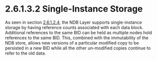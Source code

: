 <html dir="LTR" xmlns:mshelp="http://msdn.microsoft.com/mshelp" xmlns:ddue="http://ddue.schemas.microsoft.com/authoring/2003/5" xmlns:xlink="http://www.w3.org/1999/xlink" xmlns:tool="http://www.microsoft.com/tooltip">
    <head>
        <meta http-equiv="Content-Type" content="text/html; CHARSET=utf-8"></meta>
        <meta name="save" content="history"></meta>
        <title>2.6.1.3.2 Single-Instance Storage</title>
        <xml>
            <mshelp:toctitle title="2.6.1.3.2 Single-Instance Storage"></mshelp:toctitle>
            <mshelp:rltitle title="[MS-PST]: Single-Instance Storage"></mshelp:rltitle>
            <mshelp:keyword index="A" term="a5960791-199f-4eaf-99a3-9e7dc4cb6bab"></mshelp:keyword>
            <mshelp:attr name="DCSext.ContentType" value="open specification"></mshelp:attr>
            <mshelp:attr name="AssetID" value="a5960791-199f-4eaf-99a3-9e7dc4cb6bab"></mshelp:attr>
            <mshelp:attr name="TopicType" value="kbRef"></mshelp:attr>
            <mshelp:attr name="DCSext.Title" value="[MS-PST]: Single-Instance Storage" />
        </xml>
    </head>
    <body>
        <div id="header">
            <h1 class="heading">2.6.1.3.2 Single-Instance Storage</h1>
        </div>
        <div id="mainSection">
            <div id="mainBody">
                <div id="allHistory" class="saveHistory"></div>
                <div id="sectionSection0" class="section" name="collapseableSection">
                    

<p>As seen in section <a href="9daacaf8-19b2-44ca-ba66-a6ce17cebbf4.html">2.6.1.2.4</a>, the NDB Layer
supports single-instance storage by having reference counts associated with
each data block. Additional references to the same BID can be held as multiple
nodes hold references to the same BID. This, combined with the immutability of
the NDB store, allows new versions of a particular modified copy to be persisted
in a new BID while all the other un-modified copies continue to refer to the
old data.</p>
                </div>
            </div>
        </div>
    </body>
</html>